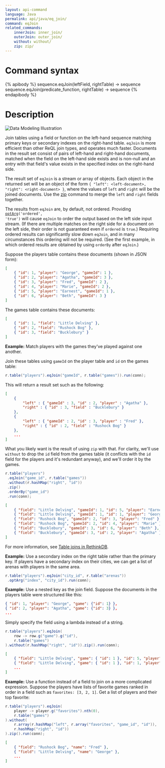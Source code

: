 ```yaml
---
layout: api-command
language: Java
permalink: api/java/eq_join/
command: eqJoin
related_commands:
    innerJoin: inner_join/
    outerJoin: outer_join/
    without: without/
    zip: zip/
---
```


# Command syntax #

{% apibody %}
sequence.eqJoin(leftField, rightTable) &rarr; sequence
sequence.eqJoin(predicate_function, rightTable) &rarr; sequence
{% endapibody %}

# Description #

<img alt="Data Modeling Illustration" class="api_command_illustration" src="/assets/images/docs/api_illustrations/table-joins.png" />

Join tables using a field or function on the left-hand sequence matching primary keys or secondary indexes on the right-hand table. `eqJoin` is more efficient than other ReQL join types, and operates much faster. Documents in the result set consist of pairs of left-hand and right-hand documents, matched when the field on the left-hand side exists and is non-null and an entry with that field's value exists in the specified index on the right-hand side.

The result set of `eqJoin` is a stream or array of objects. Each object in the returned set will be an object of the form `{ "left": <left-document>, "right": <right-document> }`, where the values of `left` and `right` will be the joined documents. Use the [zip](/api/java/zip/) command to merge the `left` and `right` fields together.

The results from `eqJoin` are, by default, not ordered. Providing <code><a href="/api/java/optarg">optArg</a>('ordered', 'true')</code>
 will cause `eqJoin` to order the output based on the left side input stream. (If there are multiple matches on the right side for a document on the left side, their order is not guaranteed even if `ordered` is `true`.) Requiring ordered results can significantly slow down `eqJoin`, and in many circumstances this ordering will not be required. (See the first example, in which ordered results are obtained by using `orderBy` after `eqJoin`.)

Suppose the players table contains these documents (shown in JSON form):

```json
[
    { "id": 1, "player": "George", "gameId": 1 },
    { "id": 2, "player": "Agatha", "gameId": 3 },
    { "id": 3, "player": "Fred", "gameId": 2 },
    { "id": 4, "player": "Marie", "gameId": 2 },
    { "id": 5, "player": "Earnest", "gameId": 1 },
    { "id": 6, "player": "Beth", "gameId": 3 }
]
```

The games table contains these documents:

```json
[
    { "id": 1, "field": "Little Delving" },
    { "id": 2, "field": "Rushock Bog" },
    { "id": 3, "field": "Bucklebury" }
]
```

__Example:__ Match players with the games they've played against one another.

Join these tables using `gameId` on the player table and `id` on the games table:

```java
r.table("players").eqJoin("gameId", r.table("games")).run(conn);
```

This will return a result set such as the following:

```json
[
    {
        "left" : { "gameId" : 3, "id" : 2, "player" : "Agatha" },
        "right" : { "id" : 3, "field" : "Bucklebury" }
    },
    {
        "left" : { "gameId" : 2, "id" : 3, "player" : "Fred" },
        "right" : { "id" : 2, "field" : "Rushock Bog" }
    },
    ...
]
```

<!-- stop -->

What you likely want is the result of using `zip` with that. For clarity, we'll use `without` to drop the `id` field from the games table (it conflicts with the `id` field for the players and it's redundant anyway), and we'll order it by the games.

```java
r.table("players")
 .eqJoin("game_id", r.table("games"))
 .without(r.hashMap("right", "id"))
 .zip()
 .orderBy("game_id")
 .run(conn);
```

```json
[
    { "field": "Little Delving", "gameId": 1, "id": 5, "player": "Earnest" },
    { "field": "Little Delving", "gameId": 1, "id": 1, "player": "George" },
    { "field": "Rushock Bog", "gameId": 2, "id": 3, "player": "Fred" },
    { "field": "Rushock Bog", "gameId": 2, "id": 4, "player": "Marie" },
    { "field": "Bucklebury", "gameId": 3, "id": 6, "player": "Beth" },
    { "field": "Bucklebury", "gameId": 3, "id": 2, "player": "Agatha" }
]
```

For more information, see [Table joins in RethinkDB](/docs/table-joins/).

__Example:__ Use a secondary index on the right table rather than the primary key. If players have a secondary index on their cities, we can get a list of arenas with players in the same area.

```java
r.table("players").eqJoin("city_id", r.table("arenas"))
 .optArg("index", "city_id").run(conn);
```

__Example:__ Use a nested key as the join field. Suppose the documents in the players table were structured like this:

```json
{ "id": 1, "player": "George", "game": {"id": 1} },
{ "id": 2, "player": "Agatha", "game": {"id": 3} },
...
```

Simply specify the field using a lambda instead of a string.

```java
r.table("players").eqJoin(
    row -> row.g("game").g("id"),
    r.table("games")
).without(r.hashMap("right", "id")).zip().run(conn);
```

```json
[
    { "field": "Little Delving", "game": { "id": 1 }, "id": 5, "player": "Earnest" },
    { "field": "Little Delving", "game": { "id": 1 }, "id": 1, "player": "George" },
    ...
]
```

__Example:__ Use a function instead of a field to join on a more complicated expression. Suppose the players have lists of favorite games ranked in order in a field such as `favorites: [3, 2, 1]`. Get a list of players and their top favorite:

```java
r.table("players").eqJoin(
    player -> player.g("favorites").nth(0),
    r.table("games")
).without(
    r.array(r.hashMap("left", r.array("favorites", "game_id", "id")),
    r.hashMap("right", "id"))
).zip().run(conn);
```

```json
[
	{ "field": "Rushock Bog", "name": "Fred" },
	{ "field": "Little Delving", "name": "George" },
	...
]
```

